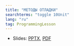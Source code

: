 ```yaml
---
title: "МЕТОДЫ ОТЛАДКИ"
searchterms: "toggle 10Unit"
lang: "ru"
tag: ProgrammingLesson
---
```

 <ul>
 <li class="ng-binding">Slides:
 <a href="ProgrammingLessons/DebuggingRU.pptx">PPTX</a>,
 <a href="ProgrammingLessons/DebuggingRU.pdf">PDF</a>
 </li>
 </ul>
